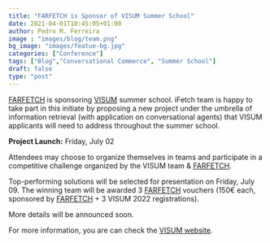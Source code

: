 ```yaml
---
title: "FARFETCH is Sponsor of VISUM Summer School"
date: 2021-04-01T10:45:05+01:00
author: Pedro M. Ferreira
image : "images/blog/team.png"
bg_image: "images/featue-bg.jpg"
categories: ["Conference"]
tags: ["Blog","Conversational Commerce", "Summer School"]
draft: false
type: "post"
---
```



[FARFETCH](https://www.farfetch.com) is sponsoring [VISUM](https://visum.inesctec.pt) summer school. iFetch team is happy to take part in this initiate by proposing a new project under the umbrella of information retrieval (with application on conversational agents) that VISUM applicants will need to address throughout the summer school.

**Project Launch:** Friday, July 02

Attendees may choose to organize themselves in teams and participate in a competitive challenge organized by the VISUM team & [FARFETCH](https://www.farfetch.com).


Top-performing solutions will be selected for presentation on Friday, July 09. The winning team will be awarded 3 [FARFETCH](https://www.farfetch.com) vouchers (150€ each, sponsored by [FARFETCH](https://www.farfetch.com) + 3 VISUM 2022 registrations).

More details will be announced soon.

For more information, you are can check the [VISUM website](https://visum.inesctec.pt).
